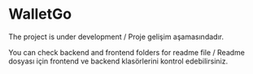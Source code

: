 # WalletGo

The project is under development / Proje gelişim aşamasındadır.

You can check backend and frontend folders for readme file / Readme dosyası için frontend ve backend klasörlerini kontrol edebilirsiniz.
